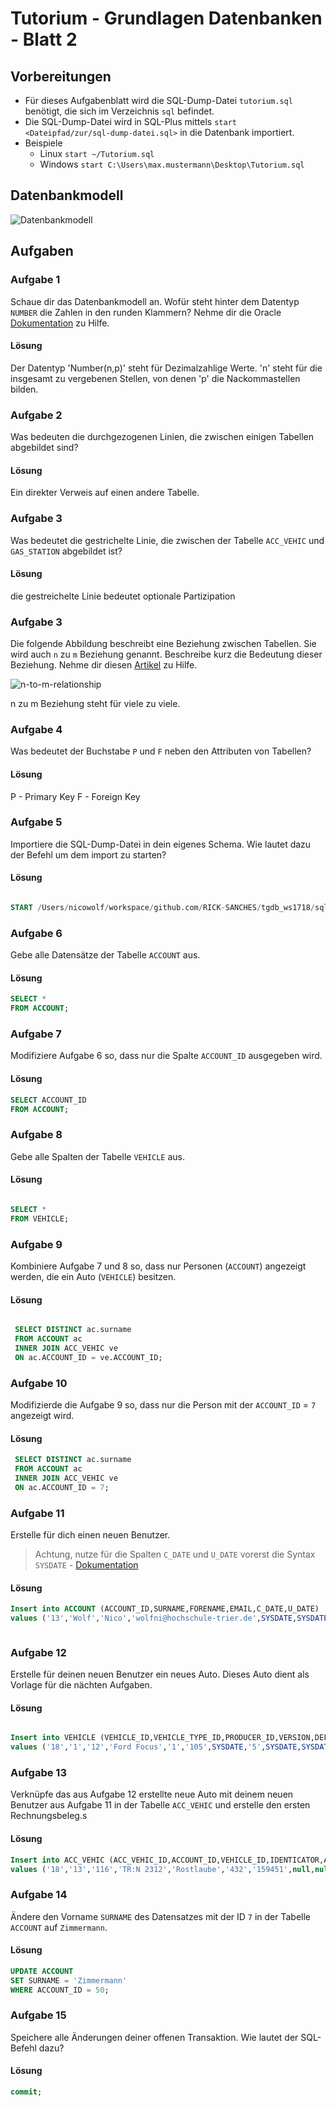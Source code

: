 # Tutorium - Grundlagen Datenbanken - Blatt 2

## Vorbereitungen
* Für dieses Aufgabenblatt wird die SQL-Dump-Datei `tutorium.sql` benötigt, die sich im Verzeichnis `sql` befindet.
* Die SQL-Dump-Datei wird in SQL-Plus mittels `start <Dateipfad/zur/sql-dump-datei.sql>` in die Datenbank importiert.
* Beispiele
  * Linux `start ~/Tutorium.sql`
  * Windows `start C:\Users\max.mustermann\Desktop\Tutorium.sql`

## Datenbankmodell
![Datenbankmodell](./img/datamodler_schema.png)

## Aufgaben

### Aufgabe 1
Schaue dir das Datenbankmodell an. Wofür steht hinter dem Datentyp `NUMBER` die Zahlen in den runden Klammern?
Nehme dir die Oracle [Dokumentation](https://docs.oracle.com/cd/B28359_01/server.111/b28318/datatype.htm#CNCPT012) zu Hilfe.

#### Lösung

Der Datentyp 'Number(n,p)' steht für Dezimalzahlige Werte. 'n' steht für die insgesamt zu vergebenen Stellen, von denen 'p' die Nackommastellen bilden.

### Aufgabe 2
Was bedeuten die durchgezogenen Linien, die zwischen einigen Tabellen abgebildet sind?

#### Lösung
Ein direkter Verweis auf einen andere Tabelle.
### Aufgabe 3
Was bedeutet die gestrichelte Linie, die zwischen der Tabelle `ACC_VEHIC` und `GAS_STATION` abgebildet ist?

#### Lösung

die gestreichelte Linie bedeutet optionale Partizipation
### Aufgabe 3
Die folgende Abbildung beschreibt eine Beziehung zwischen Tabellen. Sie wird auch `n` zu `m` Beziehung genannt. Beschreibe kurz die Bedeutung dieser Beziehung.
Nehme dir diesen [Artikel](https://glossar.hs-augsburg.de/Beziehungstypen) zu Hilfe.

![n-to-m-relationship](./img/n-to-m-relationship.png)

n zu m Beziehung steht für viele zu viele. 
### Aufgabe 4
Was bedeutet der Buchstabe `P` und `F` neben den Attributen von Tabellen?

#### Lösung

P - Primary Key
F - Foreign Key

### Aufgabe 5
Importiere die SQL-Dump-Datei in dein eigenes Schema. Wie lautet dazu der Befehl um dem import zu starten?

#### Lösung
```sql

START /Users/nicowolf/workspace/github.com/RICK-SANCHES/tgdb_ws1718/sql/tutorium.sql
```

### Aufgabe 6
Gebe alle Datensätze der Tabelle `ACCOUNT` aus.

#### Lösung
```sql
SELECT * 
FROM ACCOUNT;

```

### Aufgabe 7
Modifiziere Aufgabe 6 so, dass nur die Spalte `ACCOUNT_ID` ausgegeben wird.

#### Lösung
```sql
SELECT ACCOUNT_ID
FROM ACCOUNT;

```

### Aufgabe 8
Gebe alle Spalten der Tabelle `VEHICLE` aus.

#### Lösung
```sql

SELECT *
FROM VEHICLE;
```

### Aufgabe 9
Kombiniere Aufgabe 7 und 8 so, dass nur Personen (`ACCOUNT`) angezeigt werden, die ein Auto (`VEHICLE`) besitzen.

#### Lösung
```sql

 SELECT DISTINCT ac.surname 
 FROM ACCOUNT ac
 INNER JOIN ACC_VEHIC ve 
 ON ac.ACCOUNT_ID = ve.ACCOUNT_ID;

```

### Aufgabe 10
Modifizierde die Aufgabe 9 so, dass nur die Person mit der `ACCOUNT_ID` = `7` angezeigt wird.

#### Lösung
```sql
 SELECT DISTINCT ac.surname 
 FROM ACCOUNT ac
 INNER JOIN ACC_VEHIC ve 
 ON ac.ACCOUNT_ID = 7;
```

### Aufgabe 11
Erstelle für dich einen neuen Benutzer.
> Achtung, nutze für die Spalten `C_DATE` und `U_DATE` vorerst die Syntax `SYSDATE` - [Dokumentation](https://docs.oracle.com/cd/B19306_01/server.102/b14200/functions172.htm)

#### Lösung
```sql
Insert into ACCOUNT (ACCOUNT_ID,SURNAME,FORENAME,EMAIL,C_DATE,U_DATE) 
values ('13','Wolf','Nico','wolfni@hochschule-trier.de',SYSDATE,SYSDATE);



```

### Aufgabe 12
Erstelle für deinen neuen Benutzer ein neues Auto. Dieses Auto dient als Vorlage für die nächten Aufgaben.

#### Lösung
```sql

Insert into VEHICLE (VEHICLE_ID,VEHICLE_TYPE_ID,PRODUCER_ID,VERSION,DEFAULT_GAS_ID,PS,BUILD_YEAR,DOORS,C_DATE,U_DATE) 
values ('18','1','12','Ford Focus','1','105',SYSDATE,'5',SYSDATE,SYSDATE);

```

### Aufgabe 13
Verknüpfe das aus Aufgabe 12 erstellte neue Auto mit deinem neuen Benutzer aus Aufgabe 11 in der Tabelle `ACC_VEHIC` und erstelle den ersten Rechnungsbeleg.s

#### Lösung
```sql
Insert into ACC_VEHIC (ACC_VEHIC_ID,ACCOUNT_ID,VEHICLE_ID,IDENTICATOR,ALIAS,BUY_PRICE,BUY_KILOMETER,SOLD_PRICE,SOLD_KILOMETER,REGISTRATION,CHECKOUT,DEFAULT_GAS_STATION,C_DATE,U_DATE) 
values ('18','13','116','TR:N 2312','Rostlaube','432','159451',null,null,SYSDATE,null,'1',SYSDATE,SYSDATE);
```

### Aufgabe 14
Ändere den Vorname `SURNAME` des Datensatzes mit der ID `7` in der Tabelle `ACCOUNT` auf `Zimmermann`.

#### Lösung
```sql
UPDATE ACCOUNT
SET SURNAME = 'Zimmermann'
WHERE ACCOUNT_ID = 50;


```

### Aufgabe 15
Speichere alle Änderungen deiner offenen Transaktion. Wie lautet der SQL-Befehl dazu?

#### Lösung
```sql
commit;

```
